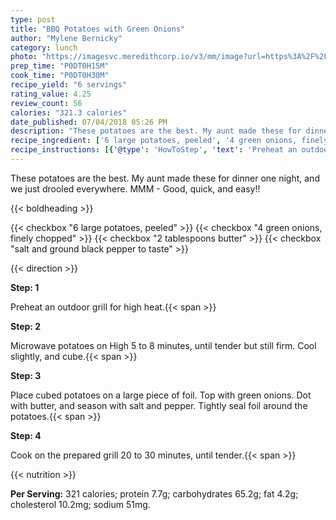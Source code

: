 ```yaml
---
type: post
title: "BBQ Potatoes with Green Onions"
author: "Mylene Bernicky"
category: lunch
photo: "https://imagesvc.meredithcorp.io/v3/mm/image?url=https%3A%2F%2Fimages.media-allrecipes.com%2Fuserphotos%2F419854.jpg"
prep_time: "P0DT0H15M"
cook_time: "P0DT0H30M"
recipe_yield: "6 servings"
rating_value: 4.25
review_count: 56
calories: "321.3 calories"
date_published: 07/04/2018 05:26 PM
description: "These potatoes are the best. My aunt made these for dinner one night, and we just drooled everywhere. MMM - Good, quick, and easy!!"
recipe_ingredient: ['6 large potatoes, peeled', '4 green onions, finely chopped', '2 tablespoons butter', 'salt and ground black pepper to taste']
recipe_instructions: [{'@type': 'HowToStep', 'text': 'Preheat an outdoor grill for high heat.\n'}, {'@type': 'HowToStep', 'text': 'Microwave potatoes on High 5 to 8 minutes, until tender but still firm. Cool slightly, and cube.\n'}, {'@type': 'HowToStep', 'text': 'Place cubed potatoes on a large piece of foil. Top with green onions. Dot with butter, and season with salt and pepper. Tightly seal foil around the potatoes.\n'}, {'@type': 'HowToStep', 'text': 'Cook on the prepared grill 20 to 30 minutes, until tender.\n'}]
---
```


These potatoes are the best. My aunt made these for dinner one night, and we just drooled everywhere. MMM - Good, quick, and easy!! 

{{< boldheading >}}

{{< checkbox "6 large potatoes, peeled" >}}
{{< checkbox "4  green onions, finely chopped" >}}
{{< checkbox "2 tablespoons butter" >}}
{{< checkbox "salt and ground black pepper to taste" >}}


{{< direction >}}

**Step: 1**

Preheat an outdoor grill for high heat.{{< span >}}

**Step: 2**

Microwave potatoes on High 5 to 8 minutes, until tender but still firm. Cool slightly, and cube.{{< span >}}

**Step: 3**

Place cubed potatoes on a large piece of foil. Top with green onions. Dot with butter, and season with salt and pepper. Tightly seal foil around the potatoes.{{< span >}}

**Step: 4**

Cook on the prepared grill 20 to 30 minutes, until tender.{{< span >}}

{{< nutrition >}}

**Per Serving:** 321 calories; protein 7.7g; carbohydrates 65.2g; fat 4.2g; cholesterol 10.2mg; sodium 51mg.